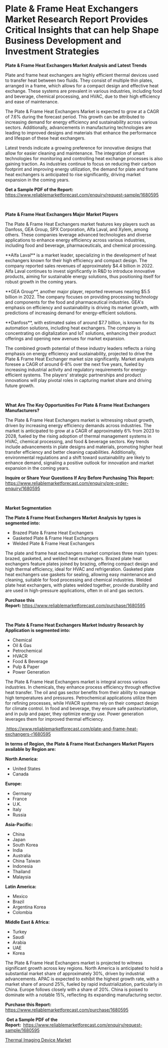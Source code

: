 <p><h1>Plate & Frame Heat Exchangers Market Research Report Provides Critical Insights that can help Shape Business Development and Investment Strategies</h1></p><p><strong>Plate & Frame Heat Exchangers Market Analysis and Latest Trends</strong></p>
<p><p>Plate and frame heat exchangers are highly efficient thermal devices used to transfer heat between two fluids. They consist of multiple thin plates, arranged in a frame, which allows for a compact design and effective heat exchange. These systems are prevalent in various industries, including food and beverage, chemical processing, and HVAC, due to their high efficiency and ease of maintenance.</p><p>The Plate & Frame Heat Exchangers Market is expected to grow at a CAGR of 7.6% during the forecast period. This growth can be attributed to increasing demand for energy efficiency and sustainability across various sectors. Additionally, advancements in manufacturing technologies are leading to improved designs and materials that enhance the performance and lifespan of these heat exchangers.</p><p>Latest trends indicate a growing preference for innovative designs that allow for easier cleaning and maintenance. The integration of smart technologies for monitoring and controlling heat exchange processes is also gaining traction. As industries continue to focus on reducing their carbon footprint and improving energy utilization, the demand for plate and frame heat exchangers is anticipated to rise significantly, driving market expansion in the coming years.</p></p>
<p><strong>Get a Sample PDF of the Report:&nbsp;</strong> <a href="https://www.reliablemarketforecast.com/enquiry/request-sample/1680595?utm_campaign=2280&utm_medium=2&utm_source=Github&utm_content=ia&utm_term=18022025&utm_id=plate-frame-heat-exchangers">https://www.reliablemarketforecast.com/enquiry/request-sample/1680595</a></p>
<p>&nbsp;</p>
<p><strong>Plate & Frame Heat Exchangers Major Market Players</strong></p>
<p><p>The Plate & Frame Heat Exchangers market features key players such as Danfoss, GEA Group, SPX Corporation, Alfa Laval, and Xylem, among others. These companies leverage advanced technologies and diverse applications to enhance energy efficiency across various industries, including food and beverage, pharmaceuticals, and chemical processing.</p><p>**Alfa Laval** is a market leader, specializing in the development of heat exchangers known for their high efficiency and compact design. The company reported sales revenues of approximately $4.4 billion in 2022. Alfa Laval continues to invest significantly in R&D to introduce innovative products, aiming for sustainable energy solutions, thus positioning itself for robust growth in the coming years.</p><p>**GEA Group**, another major player, reported revenues nearing $5.5 billion in 2022. The company focuses on providing processing technology and components for the food and pharmaceutical industries. GEA's emphasis on efficiency and sustainability is driving its market growth, with predictions of increasing demand for energy-efficient solutions.</p><p>**Danfoss**, with estimated sales of around $7.7 billion, is known for its automation solutions, including heat exchangers. The company is concentrating on digitalization and IoT solutions, enhancing their product offerings and opening new avenues for market expansion.</p><p>The combined growth potential of these industry leaders reflects a rising emphasis on energy efficiency and sustainability, projected to drive the Plate & Frame Heat Exchanger market size significantly. Market analysts foresee a CAGR of around 6-8% over the next five years, fueled by increasing industrial activity and regulatory requirements for energy-efficient systems. The players’ strategic partnerships and product innovations will play pivotal roles in capturing market share and driving future growth.</p></p>
<p>&nbsp;</p>
<p><strong>What Are The Key Opportunities For Plate & Frame Heat Exchangers Manufacturers?</strong></p>
<p><p>The Plate & Frame Heat Exchangers market is witnessing robust growth, driven by increasing energy efficiency demands across industries. The market is anticipated to grow at a CAGR of approximately 6% from 2023 to 2028, fueled by the rising adoption of thermal management systems in HVAC, chemical processing, and food & beverage sectors. Key trends include advancements in plate designs and materials, promoting higher heat transfer efficiency and better cleaning capabilities. Additionally, environmental regulations and a shift toward sustainability are likely to enhance demand, signaling a positive outlook for innovation and market expansion in the coming years.</p></p>
<p><strong>Inquire or Share Your Questions If Any Before Purchasing This Report:</strong> <a href="https://www.reliablemarketforecast.com/enquiry/pre-order-enquiry/1680595?utm_campaign=2280&utm_medium=2&utm_source=Github&utm_content=ia&utm_term=18022025&utm_id=plate-frame-heat-exchangers">https://www.reliablemarketforecast.com/enquiry/pre-order-enquiry/1680595</a></p>
<p>&nbsp;</p>
<p><strong>Market Segmentation</strong></p>
<p><strong>The Plate & Frame Heat Exchangers Market Analysis by types is segmented into:</strong></p>
<p><ul><li>Brazed Plate & Frame Heat Exchangers</li><li>Gasketed Plate & Frame Heat Exchangers</li><li>Welded Plate & Frame Heat Exchangers</li></ul></p>
<p><p>The plate and frame heat exchangers market comprises three main types: brazed, gasketed, and welded heat exchangers. Brazed plate heat exchangers feature plates joined by brazing, offering compact design and high thermal efficiency, ideal for HVAC and refrigeration. Gasketed plate heat exchangers use gaskets for sealing, allowing easy maintenance and cleaning, suitable for food processing and chemical industries. Welded plate heat exchangers, with plates welded together, provide durability and are used in high-pressure applications, often in oil and gas sectors.</p></p>
<p><strong>Purchase this Report:&nbsp;</strong><a href="https://www.reliablemarketforecast.com/purchase/1680595?utm_campaign=2280&utm_medium=2&utm_source=Github&utm_content=ia&utm_term=18022025&utm_id=plate-frame-heat-exchangers">https://www.reliablemarketforecast.com/purchase/1680595</a></p>
<p>&nbsp;</p>
<p><strong>The Plate & Frame Heat Exchangers Market Industry Research by Application is segmented into:</strong></p>
<p><ul><li>Chemical</li><li>Oil & Gas</li><li>Petrochemical</li><li>HVACR</li><li>Food & Beverage</li><li>Pulp & Paper</li><li>Power Generation</li></ul></p>
<p><p>The Plate & Frame Heat Exchangers market is integral across various industries. In chemicals, they enhance process efficiency through effective heat transfer. The oil and gas sector benefits from their ability to manage high temperatures and pressures. Petrochemical applications utilize them for refining processes, while HVACR systems rely on their compact design for climate control. In food and beverage, they ensure safe pasteurization, and in pulp and paper, they optimize energy use. Power generation leverages them for improved thermal efficiency.</p></p>
<p><a href="https://www.reliablemarketforecast.com/plate-and-frame-heat-exchangers-r1680595?utm_campaign=2280&utm_medium=2&utm_source=Github&utm_content=ia&utm_term=18022025&utm_id=plate-frame-heat-exchangers">&nbsp;https://www.reliablemarketforecast.com/plate-and-frame-heat-exchangers-r1680595</a></p>
<p><strong>In terms of Region, the Plate & Frame Heat Exchangers Market Players available by Region are:</strong></p>
<p>
    <p> <strong> North America: </strong>
        <ul>
            <li>United States</li>
            <li>Canada</li>
        </ul>
        </p> 
    <p> <strong> Europe: </strong>
        <ul>
            <li>Germany</li>
            <li>France</li>
            <li>U.K.</li>
            <li>Italy</li>
            <li>Russia</li>
        </ul>
        </p> 
    <p> <strong> Asia-Pacific: </strong>
        <ul>
            <li>China</li>
            <li>Japan</li>
            <li>South Korea</li>
            <li>India</li>
            <li>Australia</li>
            <li>China Taiwan</li>
            <li>Indonesia</li>
            <li>Thailand</li>
            <li>Malaysia</li>
        </ul>
        </p> 
    <p> <strong> Latin America: </strong>
        <ul>
            <li>Mexico</li>
            <li>Brazil</li>
            <li>Argentina Korea</li>
            <li>Colombia</li>
        </ul>
        </p> 
    <p> <strong> Middle East & Africa: </strong>
        <ul>
            <li>Turkey</li>
            <li>Saudi</li>
            <li>Arabia</li>
            <li>UAE</li>
            <li>Korea</li>
        </ul>
    </p>
    </p>
<p><p>The Plate & Frame Heat Exchangers market is projected to witness significant growth across key regions. North America is anticipated to hold a substantial market share of approximately 30%, driven by industrial advancements. APAC is expected to exhibit the highest growth rate, with a market share of around 25%, fueled by rapid industrialization, particularly in China. Europe follows closely with a share of 20%. China is poised to dominate with a notable 15%, reflecting its expanding manufacturing sector.</p></p>
<p><strong>Purchase this Report: </strong><a href="https://www.reliablemarketforecast.com/purchase/1680595?utm_campaign=2280&utm_medium=2&utm_source=Github&utm_content=ia&utm_term=18022025&utm_id=plate-frame-heat-exchangers">https://www.reliablemarketforecast.com/purchase/1680595</a></p>
<p>&nbsp;<strong>Get a Sample PDF of the Report:&nbsp;&nbsp;</strong><a href="https://www.reliablemarketforecast.com/enquiry/request-sample/1680595?utm_campaign=2280&utm_medium=2&utm_source=Github&utm_content=ia&utm_term=18022025&utm_id=plate-frame-heat-exchangers">https://www.reliablemarketforecast.com/enquiry/request-sample/1680595</a></p>
<p><strong></strong></p>
<p><p><a href="https://github.com/pearlinewhite4692/Market-Research-Report-List-1/blob/main/thermal-imaging-device-market.md?utm_campaign=2280&utm_medium=2&utm_source=Github&utm_content=ia&utm_term=18022025&utm_id=plate-frame-heat-exchangers">Thermal Imaging Device Market</a></p></p>